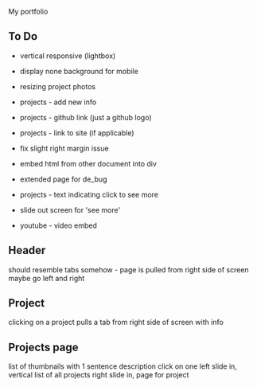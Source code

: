 My portfolio


## To Do

* vertical responsive (lightbox)
* display none background for mobile

* resizing project photos
* projects - add new info
* projects - github link (just a github logo)
* projects - link to site (if applicable)

* fix slight right margin issue

* embed html from other document into div
* extended page for de_bug
* projects - text indicating click to see more
* slide out screen for 'see more'



* youtube - video embed

## Header
should resemble tabs somehow - page is pulled from right side of screen
maybe go left and right

## Project
clicking on a project pulls a tab from right side of screen with info

## Projects page
list of thumbnails with 1 sentence description
click on one
left slide in, vertical list of all projects
right slide in, page for project